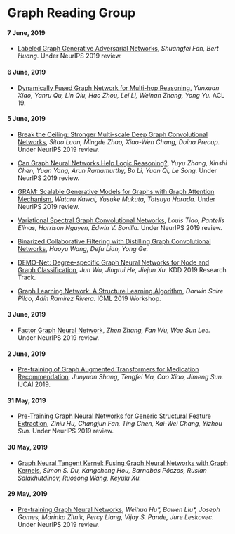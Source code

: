 # Graph Reading Group

#### 7 June, 2019

* [Labeled Graph Generative Adversarial Networks](https://arxiv.org/abs/1906.03220), *Shuangfei Fan, Bert Huang.* Under NeurIPS 2019 review.

#### 6 June, 2019

* [Dynamically Fused Graph Network for Multi-hop Reasoning](https://arxiv.org/abs/1905.06933), *Yunxuan Xiao, Yanru Qu, Lin Qiu, Hao Zhou, Lei Li, Weinan Zhang, Yong Yu.* ACL 19.

#### 5 June, 2019

* [Break the Ceiling: Stronger Multi-scale Deep Graph Convolutional Networks](https://arxiv.org/abs/1906.02174), *Sitao Luan, Mingde Zhao, Xiao-Wen Chang, Doina Precup.* Under NeurIPS 2019 review.

* [Can Graph Neural Networks Help Logic Reasoning?](https://arxiv.org/abs/1906.02111), *Yuyu Zhang, Xinshi Chen, Yuan Yang, Arun Ramamurthy, Bo Li, Yuan Qi, Le Song.* Under NeurIPS 2019 review.

* [GRAM: Scalable Generative Models for Graphs with Graph Attention Mechanism](https://arxiv.org/abs/1906.01861), *Wataru Kawai, Yusuke Mukuta, Tatsuya Harada.* Under NeurIPS 2019 review.

* [Variational Spectral Graph Convolutional Networks](https://arxiv.org/abs/1906.01852), *Louis Tiao, Pantelis Elinas, Harrison Nguyen, Edwin V. Bonilla.* Under NeurIPS 2019 review.

* [Binarized Collaborative Filtering with Distilling Graph Convolutional Networks](https://arxiv.org/abs/1906.01829), *Haoyu Wang, Defu Lian, Yong Ge.*

* [DEMO-Net: Degree-specific Graph Neural Networks for Node and Graph Classification](https://arxiv.org/abs/1906.02319), *Jun Wu, Jingrui He, Jiejun Xu.* KDD 2019 Research Track.

* [Graph Learning Network: A Structure Learning Algorithm](https://arxiv.org/abs/1905.12665), *Darwin Saire Pilco, Adín Ramírez Rivera.* ICML 2019 Workshop.

#### 3 June, 2019

* [Factor Graph Neural Network](https://arxiv.org/abs/1906.00554), *Zhen Zhang, Fan Wu, Wee Sun Lee.* Under NeurIPS 2019 review.

#### 2 June, 2019

* [Pre-training of Graph Augmented Transformers for Medication Recommendation](https://arxiv.org/abs/1906.00346), *Junyuan Shang, Tengfei Ma, Cao Xiao, Jimeng Sun.* IJCAI 2019.

#### 31 May, 2019

* [Pre-Training Graph Neural Networks for
Generic Structural Feature Extraction](https://arxiv.org/abs/1905.13728), *Ziniu Hu, Changjun Fan, Ting Chen, Kai-Wei Chang, Yizhou Sun.* Under NeurIPS 2019 review.

#### 30 May, 2019

* [Graph Neural Tangent Kernel: Fusing Graph Neural Networks with Graph Kernels](https://arxiv.org/abs/1905.13192), *Simon S. Du, Kangcheng Hou, Barnabás Póczos, Ruslan Salakhutdinov, Ruosong Wang, Keyulu Xu.*

#### 29 May, 2019

* [Pre-training Graph Neural Networks](https://arxiv.org/abs/1905.12265), *Weihua Hu\*, Bowen Liu\*, Joseph Gomes, Marinka Zitnik, Percy Liang, Vijay S. Pande, Jure Leskovec.* Under NeurIPS 2019 review.



